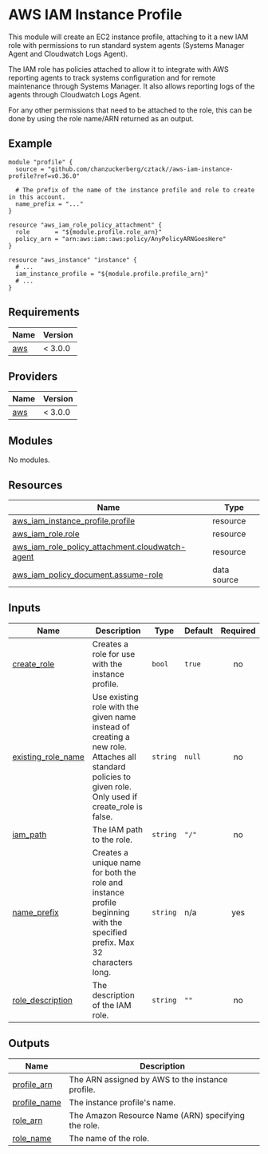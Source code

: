 # AWS IAM Instance Profile

This module will create an EC2 instance profile, attaching to it a new IAM role with permissions to run standard system agents (Systems Manager Agent and Cloudwatch Logs Agent).

The IAM role has policies attached to allow it to integrate with AWS reporting agents to track systems configuration and for remote maintenance through Systems Manager. It also allows reporting logs of the agents through Cloudwatch Logs Agent.

For any other permissions that need to be attached to the role, this can be done by using the role name/ARN returned as an output.

## Example

```hcl
module "profile" {
  source = "github.com/chanzuckerberg/cztack//aws-iam-instance-profile?ref=v0.36.0"

  # The prefix of the name of the instance profile and role to create in this account.
  name_prefix = "..."
}

resource "aws_iam_role_policy_attachment" {
  role       = "${module.profile.role_arn}"
  policy_arn = "arn:aws:iam::aws:policy/AnyPolicyARNGoesHere"
}

resource "aws_instance" "instance" {
  # ...
  iam_instance_profile = "${module.profile.profile_arn}"
  # ...
}
```

<!-- START -->
## Requirements

| Name | Version |
|------|---------|
| <a name="requirement_aws"></a> [aws](#requirement\_aws) | < 3.0.0 |

## Providers

| Name | Version |
|------|---------|
| <a name="provider_aws"></a> [aws](#provider\_aws) | < 3.0.0 |

## Modules

No modules.

## Resources

| Name | Type |
|------|------|
| [aws_iam_instance_profile.profile](https://registry.terraform.io/providers/hashicorp/aws/latest/docs/resources/iam_instance_profile) | resource |
| [aws_iam_role.role](https://registry.terraform.io/providers/hashicorp/aws/latest/docs/resources/iam_role) | resource |
| [aws_iam_role_policy_attachment.cloudwatch-agent](https://registry.terraform.io/providers/hashicorp/aws/latest/docs/resources/iam_role_policy_attachment) | resource |
| [aws_iam_policy_document.assume-role](https://registry.terraform.io/providers/hashicorp/aws/latest/docs/data-sources/iam_policy_document) | data source |

## Inputs

| Name | Description | Type | Default | Required |
|------|-------------|------|---------|:--------:|
| <a name="input_create_role"></a> [create\_role](#input\_create\_role) | Creates a role for use with the instance profile. | `bool` | `true` | no |
| <a name="input_existing_role_name"></a> [existing\_role\_name](#input\_existing\_role\_name) | Use existing role with the given name instead of creating a new role. Attaches all standard policies to given role. Only used if create\_role is false. | `string` | `null` | no |
| <a name="input_iam_path"></a> [iam\_path](#input\_iam\_path) | The IAM path to the role. | `string` | `"/"` | no |
| <a name="input_name_prefix"></a> [name\_prefix](#input\_name\_prefix) | Creates a unique name for both the role and instance profile beginning with the specified prefix. Max 32 characters long. | `string` | n/a | yes |
| <a name="input_role_description"></a> [role\_description](#input\_role\_description) | The description of the IAM role. | `string` | `""` | no |

## Outputs

| Name | Description |
|------|-------------|
| <a name="output_profile_arn"></a> [profile\_arn](#output\_profile\_arn) | The ARN assigned by AWS to the instance profile. |
| <a name="output_profile_name"></a> [profile\_name](#output\_profile\_name) | The instance profile's name. |
| <a name="output_role_arn"></a> [role\_arn](#output\_role\_arn) | The Amazon Resource Name (ARN) specifying the role. |
| <a name="output_role_name"></a> [role\_name](#output\_role\_name) | The name of the role. |
<!-- END -->
